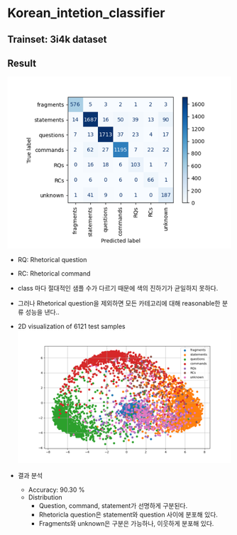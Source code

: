 # Korean_intetion_classifier
## Trainset: 3i4k dataset
## Result

![confusion_matrix](confusion_matrix_scikit_blues_with_label.png)
* RQ: Rhetorical question
* RC: Rhetorical command
* class 마다 절대적인 샘플 수가 다르기 때문에 색의 진하기가 균일하지 못하다. 
* 그러나 Rhetorical question을 제외하면 모든 카테고리에 대해 reasonable한 분류 성능을 낸다..

* 2D visualization of 6121 test samples 
![Classification result](intent_embedding_distribution.png)


* 결과 분석
    * Accuracy: 90.30 %
    * Distribution
        -	Question, command, statement가 선명하게 구분된다. 
        -	Rhetoricla question은 statement와 question 사이에 분포해 있다.
        -	Fragments와 unknown은 구분은 가능하나, 이웃하게 분포해 있다. 